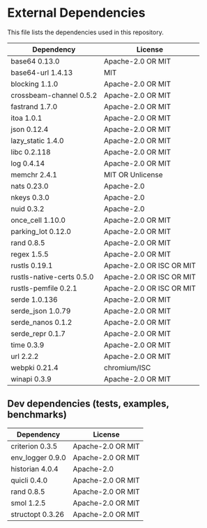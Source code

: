 # External Dependencies

This file lists the dependencies used in this repository.

| Dependency                | License                  |
| ------------------------- | ------------------------ |
| base64 0.13.0             | Apache-2.0 OR MIT        |
| base64-url 1.4.13         | MIT                      |
| blocking 1.1.0            | Apache-2.0 OR MIT        |
| crossbeam-channel 0.5.2   | Apache-2.0 OR MIT        |
| fastrand 1.7.0            | Apache-2.0 OR MIT        |
| itoa 1.0.1                | Apache-2.0 OR MIT        |
| json 0.12.4               | Apache-2.0 OR MIT        |
| lazy_static 1.4.0         | Apache-2.0 OR MIT        |
| libc 0.2.118              | Apache-2.0 OR MIT        |
| log 0.4.14                | Apache-2.0 OR MIT        |
| memchr 2.4.1              | MIT OR Unlicense         |
| nats 0.23.0               | Apache-2.0               |
| nkeys 0.3.0               | Apache-2.0               |
| nuid 0.3.2                | Apache-2.0               |
| once_cell 1.10.0          | Apache-2.0 OR MIT        |
| parking_lot 0.12.0        | Apache-2.0 OR MIT        |
| rand 0.8.5                | Apache-2.0 OR MIT        |
| regex 1.5.5               | Apache-2.0 OR MIT        |
| rustls 0.19.1             | Apache-2.0 OR ISC OR MIT |
| rustls-native-certs 0.5.0 | Apache-2.0 OR ISC OR MIT |
| rustls-pemfile 0.2.1      | Apache-2.0 OR ISC OR MIT |
| serde 1.0.136             | Apache-2.0 OR MIT        |
| serde_json 1.0.79         | Apache-2.0 OR MIT        |
| serde_nanos 0.1.2         | Apache-2.0 OR MIT        |
| serde_repr 0.1.7          | Apache-2.0 OR MIT        |
| time 0.3.9                | Apache-2.0 OR MIT        |
| url 2.2.2                 | Apache-2.0 OR MIT        |
| webpki 0.21.4             | chromium/ISC             |
| winapi 0.3.9              | Apache-2.0 OR MIT        |

## Dev dependencies (tests, examples, benchmarks) 

| Dependency       | License           |
| ---------------- | ----------------- |
| criterion 0.3.5  | Apache-2.0 OR MIT |
| env_logger 0.9.0 | Apache-2.0 OR MIT |
| historian 4.0.4  | Apache-2.0        |
| quicli 0.4.0     | Apache-2.0 OR MIT |
| rand 0.8.5       | Apache-2.0 OR MIT |
| smol 1.2.5       | Apache-2.0 OR MIT |
| structopt 0.3.26 | Apache-2.0 OR MIT |
